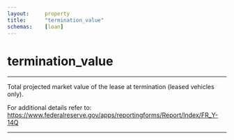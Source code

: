 ```yaml
---
layout:     property
title:      "termination_value"
schemas:    [loan]
---
```


# termination_value

---

Total projected market value of the lease at termination (leased vehicles only).

For additional details refer to: https://www.federalreserve.gov/apps/reportingforms/Report/Index/FR_Y-14Q

--- 